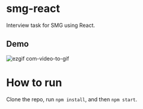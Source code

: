 # smg-react
Interview task for SMG using React.

## Demo
![ezgif com-video-to-gif](https://user-images.githubusercontent.com/90331266/217233246-d462a0c8-5833-4a5d-83c1-f7da3b3a9dac.gif)

# How to run
Clone the repo, run `npm install`, and then `npm start`.
